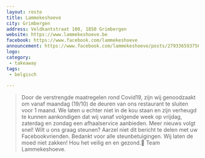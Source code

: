 ```yaml
---
layout: resto
title: Lammekeshoeve
city: Grimbergen
address: Veldkantstraat 100, 1850 Grimbergen
website: https://www.lammekeshoeve.be
facebook: https://www.facebook.com/lammekeshoeve
announcement: https://www.facebook.com/lammekeshoeve/posts/2793365937564284
logo: 
category: 
 - takeaway 
tags: 
 - belgisch
  
---
```


> Door de verstrengde maatregelen rond Covid19, zijn wij genoodzaakt om vanaf maandag (19/10) de deuren van ons restaurant te sluiten voor 1 maand. We laten u echter niet in de kou staan en zijn verheugd te kunnen aankondigen dat wij vanaf volgende week op vrijdag, zaterdag en zondag een afhaalservice aanbieden. Meer nieuws volgt snel! Wilt u ons graag steunen? Aarzel niet dit bericht te delen met uw Facebookvrienden. Bedankt voor alle steunbetuigingen. Wij laten de moed niet zakken! Hou het veilig en en gezond.🙏 Team Lammekeshoeve.
